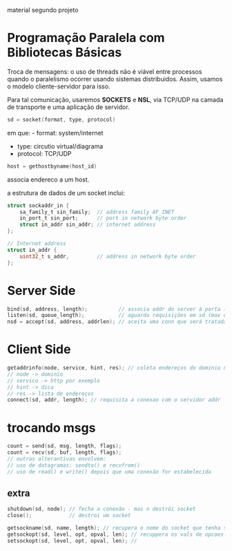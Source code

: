 material segundo projeto

# Programação Paralela com Bibliotecas Básicas
Troca de mensagens: o uso de threads não é viável entre processos quando o paralelismo ocorrer usando sistemas distribuidos. Assim, usamos o modelo cliente-servidor para isso.

Para tal comunicação, usaremos **SOCKETS** e **NSL**, via TCP/UDP na camada de transporte e uma aplicação de servidor.

```c
sd = socket(format, type, protocol)
```
em que: - format: system/internet
- type: circutio virtual/diagrama
- protocol: TCP/UDP

```c
host = gethostbyname(host_id)
```
associa endereco a um host.

a estrutura de dados de um socket inclui:
```c
struct sockaddr_in {
    sa_family_t sin_family;  // address family AF_INET
    in_port_t sin_port;      // port in network byte order
    struct in_addr sin_addr; // internet address
};

// Internet address 
struct in_addr {
    uint32_t s_addr,         // address in network byte order
};
```

# Server Side
```c
bind(sd, address, length);          // associa addr do server à porta (socket descriptor)
listen(sd, queue_length);           // aguarda requisições em sd (max de queue_length)
nsd = accept(sd, address, addrlen); // aceita uma conn que será tratada no socket nsd
```

# Client Side
```c
getaddrinfo(node, service, hint, res); // coleta endereços do dominio node a partir de um service, armazenando em res.
// node -> dominio
// servico -> http por exemplo
// hint -> dica
// res -> lista de endereços
connect(sd, addr, length); // requisita a conexao com o servidor addr
```

# trocando msgs
```c
count = send(sd, msg, length, flags);
count = recv(sd, buf, length, flags);
// outras alterantivas envolvem:
// uso de datagramas: sendto() e recvfrom()
// uso de read() e write() depois que uma conexão for estabelecida
```

## extra
```c 
shutdown(sd, node); // fecha a conexão - mas n destrói socket
close();            // destroi um socket

getsockname(sd, name, length); // recupera o nome do socket que tenha sido ligado pelo bind
getsockopt(sd, level, opt, opval, len); // recuppera os vals de opcoes 
setsockopt(sd, level, opt, opval, len); // 
```
